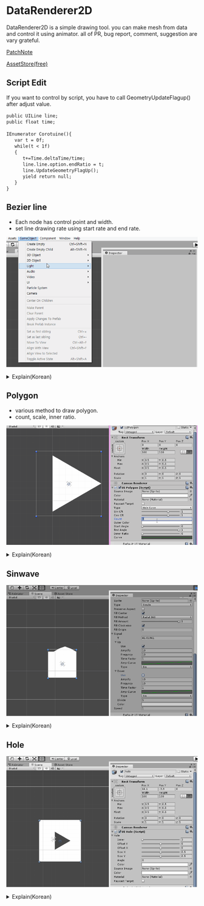 # DataRenderer2D 

DataRenderer2D is a simple drawing tool. you can make mesh from data and control it using animator.
all of PR, bug report, comment, suggestion are vary grateful.

[PatchNote](https://github.com/geniikw/SplineMeshDrawer-PatchNote/blob/master/PatchNode.md)

[AssetStore(free)](https://assetstore.unity.com/packages/tools/modeling/data-renderer-2d-102377)

## Script Edit
If you want to control by script, you have to call GeometryUpdateFlagup() after adjust value.
```charp
public UILine line;
public float time;

IEnumerator Corotuine(){
   var t = 0f;
   while(t < 1f)
   {
      t+=Time.deltaTime/time;
      line.line.option.endRatio = t;
      line.UpdateGeometryFlagUp();
      yield return null;
   }
}
```

## Bezier line
- Each node has control point and width.
- set line drawing rate using start rate and end rate.

![bezier](https://github.com/geniikw/SplineMeshDrawer-PatchNote/raw/master/bezier.gif)

<details>
<summary>
Explain(Korean)
</summary>
 이게 사실 메인입니다. 아래 것(?)들은 그냥 사은품정도로 생각하면 됩니다. 원래 이 에셋의 이름은 Spline mesh Drawer였습니다. 이 이름일 때가 훨씬 잘팔렸구요(...). 아래 다각형과 잡것들은 다른 에셋으로 하려다가 그냥 합쳐서 팔자 해서 DataRenderer2D로 바꾸고 합쳐버렸습니다. 그리고 판매량은 반토막
이름의 중요성을 깨닫는 순간입니다.</br>
 2D로 구성된 선을 생각하는 데로 그리는것이 목적입니다. 시작비율과 끝나는 비율, 각점에서 넓이 등을 커스터마이징 할 수 있습니다. 각 요소들을 Animator에서 조절하여 시각적으로 선을 그리는 효과를 보여주는게 목적이였습니다. 유니티에서 Animator로 움직이기 위해선 struct를 사용해야 합니다.
그래서 여러 문제들이 생겼는데 덕분에 코드가 개판(...). 뭐, 여러가지 경험을 하면 좋은거죠.</br>
 제일 놀랐던건 사용자분들중 여기에 텍스쳐를 입혀서 사용한 분입니다. sprite로 텍스쳐를 입히기위해 짱구를 굴려봤는데 아무리해도 uv잡는게 힘들어서 그냥 0~1로 만들었기 때문에 아틀라스로 표현하긴 불가능합니다. 그래도 여기에 텍스쳐를 입히고 광원을 줘서 나무를 그리고 있는 프로젝트를 봤는데
정말 멋지더군요.</br>
<img src="https://github.com/geniikw/SplineMeshDrawer-PatchNote/blob/master/textureline.png?raw=true" width="400" height="400">
</details>

## Polygon
- various method to draw polygon.
- count, scale, inner ratio.

![polygon](https://github.com/geniikw/SplineMeshDrawer-PatchNote/raw/master/polygon.gif)

<details>
<summary>
Explain(Korean)
</summary>
<p>
 기본적인 다각형을 그리는 녀석입니다. 지그재그로 다각형을 그리는 알고리즘엔 제법 짱구를 굴려서 만들었습니다.</br>
사실 Hole형식으로 한점에 저렇게 빡빡하게(?) 매쉬가 모이는 경우 어떤 디메리트가 있을 것 같아서 지그재그로 그린건데
지그재그의 경우 그라데이션을 적용하면 좀 이상하게 나오는 걸 확인해서 그냥 옵션으로 빼버리자 해서 이렇게 됬습니다.
뭐 어떤 방식이던 장단이 있겠죠.</br>
 다각형을 그릴때 시계방향으로 나오거나 사라지는 효과를 만들고 싶었습니다.(이유는 없습니다. 그저 만들고 싶었을 뿐). 처음에는 원을 기준으로 그렸는데 그리는 도중 다각형이 찌부러지는(...) 것을 확인했습니다. 지금은 잘 나오는데 다음 점으로 방향벡터를 구해서 영점에서 시작 각도와 끝나는 각도로의
방향벡터와 겹치는 점을 기준으로 그리고 있습니다. 이걸 쓰고 있는 저도 무슨말을 하는지 잘 모르겠으니 그냥 넘가셔도 됩니다. 아무튼 자연스럽게 없어지게 만드는건 성공했는데 이걸 뭐 어따 써야될지는 잘 모르겠습니다.
 이건 떨어진 면접에서 나온 이야기인데, 곧 각 변에 대하여 길이나 색상을 커스텀할 수 있게 하도록 옵션하나를 추가할 것 같습니다.
말이 좀 이상해서 이해하기 힘든데 예를들어 게임에서 보면 5각형으로 스텟을 보여주는 방식에 쓸 수 있도록 만들 예정입니다.
뭐, SKT에서 뱅만 KDA가 높아서 오각형을 뚫고 나오잖아요? 그런거 말하는 겁니다.
</p>
</details>

## Sinwave
![sin](https://github.com/geniikw/SplineMeshDrawer-PatchNote/raw/master/sin.gif)

<details>
<summary>
Explain(Korean)
</summary>
<p>
 네이버 유니티카페에서 질문을 받고 만든 것입니다. 간단한 모델이라 만드는데 1시간쯤 걸린 것 같습니다.
사실 그리 사용할 데가 애매한 녀석입니다. 물을 표현한다거나 할 때 쓸 수 있으나. 텍스쳐 같은건 꿈도 못꾸고...
만들면서 신호처리 때 배웠던 톱니파나 지그재그 등등 각동 시그널을 표현하도록 만들려고 했는데
수직으로 올라가는 패턴의 경우 매쉬를 다르게 해줘야 된다는 것 깨달은 동시에 포기했습니다. 어설프게
결국 sin파밖에 없는 애매한 녀석이 되었습니다.
</p>
</details>

## Hole
![hole](https://github.com/geniikw/SplineMeshDrawer-PatchNote/raw/master/hole2.gif)

<details>
<summary>
Explain(Korean)
</summary>
<p>
 그냥 만들고 싶어져서 만든 형식입니다. 사실 폴리곤에 반전형식으로 넣을까 했는데 따로 분리했습니다.
그냥보면 뻥뚫린 원입니다. 와이어프레임이 어떻게 되어 있나 볼 수 있는 gif입니다.</br>
<img src="https://github.com/geniikw/SplineMeshDrawer-PatchNote/blob/master/holeexplain.gif?raw=true" width="400" height="400">
</br>보시면 안에있는 다각형의 각 꼭지점과 외부의 정사각형에 대하여 폴리곤을 그리고 있습니다.
대충 다음과 같은 식으로 폴리곤을 만듦니다. </br></br>
1. 외부 4변에서 다각형의 가장 가까운 점으로 세모를 그린다.</br>
2. 내부 각변에서 가장 가깝게 바라보고 있는 외부 4점중 하나와 세모를 그린다.</br></br>

2의 경우 정확하게 가운데에서 그릴경우 내부변에서 어디로 세모를 그릴지 몰라서 버그가 발생하는데
언젠간 고치겠습니다. 
</p>
</details>
